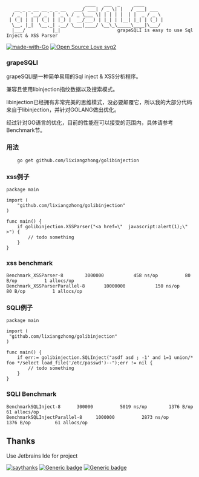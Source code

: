 ```
                             ____   ___  _     ____       
   __ _ _ __ __ _ _ __   ___/ ___| / _ \| |   / ___| ___  
  / _` | '__/ _` | '_ \ / _ \___ \| | | | |  | |  _ / _ \ 
 | (_| | | | (_| | |_) |  __/___) | |_| | |__| |_| | (_) |
  \__, |_|  \__,_| .__/ \___|____/ \__\_\_____\____|\___/   
  |___/          |_|                     grapeSQLI is easy to use Sql Inject & XSS Parser
```
[![made-with-Go](https://img.shields.io/badge/Made%20with-Go-1f425f.svg)](http://golang.org)
[![Open Source Love svg2](https://badges.frapsoft.com/os/v2/open-source.svg?v=103)](https://github.com/ellerbrock/open-source-badges/)

### grapeSQLI

grapeSQLI是一种简单易用的Sql inject & XSS分析程序。

兼容且使用libinjection指纹数据以及搜索模式。

libinjection已经拥有非常完美的思维模式，没必要颠覆它，所以我的大部分代码来自于libinjection，并针对GOLANG做出优化。


经过针对GO语言的优化，目前的性能在可以接受的范围内，具体请参考Benchmark节。


### 用法

```
    go get github.com/lixiangzhong/golibinjection
```


### xss例子

```
package main

import (
    "github.com/lixiangzhong/golibinjection"
)

func main() {
    if golibinjection.XSSParser("<a href=\"  javascript:alert(1);\" >") {
        // todo something
    }
}

```

### xss benchmark

```
Benchmark_XSSParser-8   	 3000000	       458 ns/op	      80 B/op	       1 allocs/op
Benchmark_XSSParserParallel-8   	10000000	       150 ns/op	      80 B/op	       1 allocs/op
```

### SQLI例子
```
package main

import (
 "github.com/lixiangzhong/golibinjection"
)

func main() {
    if err:= golibinjection.SQLInject("asdf asd ; -1' and 1=1 union/* foo */select load_file('/etc/passwd')--");err != nil {
        // todo something
    }
}
```

### SQLI Benchmark

```
BenchmarkSQLInject-8   	  300000	      5019 ns/op	    1376 B/op	      61 allocs/op
BenchmarkSQLInjectParallel-8   	 1000000	      2873 ns/op	    1376 B/op	      61 allocs/op
```

## **Thanks**

Use Jetbrains Ide for project

[![saythanks](https://img.shields.io/badge/say-thanks-ff69b4.svg)](https://saythanks.io/to/JetBrains)
[![Generic badge](https://img.shields.io/badge/JetBrains-Goland-<COLOR>.svg)](https://shields.io/)
[![Generic badge](https://img.shields.io/badge/JetBrains-CLion-<COLOR>.svg)](https://shields.io/)



